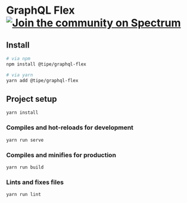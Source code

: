 # GraphQL Flex [![Join the community on Spectrum](https://withspectrum.github.io/badge/badge.svg)](https://spectrum.chat/tipe)

## Install
```bash
# via npm
npm install @tipe/graphql-flex

# via yarn
yarn add @tipe/graphql-flex
```

## Project setup
```
yarn install
```

### Compiles and hot-reloads for development
```
yarn run serve
```

### Compiles and minifies for production
```
yarn run build
```

### Lints and fixes files
```
yarn run lint
```
